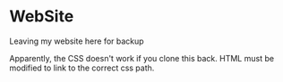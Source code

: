 # WebSite
Leaving my website here for backup

Apparently, the CSS doesn't work if you clone this back. HTML must be modified to link to the correct css path.

